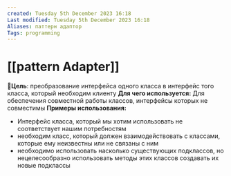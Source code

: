 ```yaml
---
created: Tuesday 5th December 2023 16:18
Last modified: Tuesday 5th December 2023 16:18
Aliases: паттерн адаптор
Tags: programming
---
```


# [[pattern Adapter]]

📌**Цель**: преобразование интерфейса одного класса в интерфейс того класса, который необходим клиенту
**Для чего используется:** Для обеспечения совместной работы классов, интерфейсы которых не совместимы
**Примеры использования:**
- Интерфейс класса, который мы хотим использовать не соответствует нашим потребностям
- необходим класс, который должен взаимодействовать с классами, которые ему неизвестны или не связаны с ним
- необходимо использовать насколько существующих подклассов, но нецелесообразно использовать методы этих классов создавать их новые подклассы



